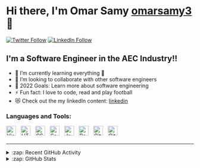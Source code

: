 # Hi there, I'm Omar Samy [omarsamy3][linkedin] 👋

[![Twitter Follow](https://img.shields.io/twitter/follow/omarsamy333?color=1DA1F2&logo=twitter&style=for-the-badge)](https://twitter.com/intent/follow?original_referer=https%3A%2F%2Fgithub.com%2Fomarsamy333&screen_name=omarsamy333)
[![LinkedIn Follow](https://img.shields.io/linkedin/follow/omarsamy3?color=1DA1F2&logo=linkedin&style=for-the-badge)](https://www.linkedin.com/feed/followers/)

## I'm a Software Engineer in the AEC Industry!!

- 🌱 I’m currently learning everything 🤣
- 👯 I’m looking to collaborate with other software engineers
- 🥅 2022 Goals: Learn more about software engineering
- ⚡ Fun fact: I love to code, read and play football
- 😻 Check out the my linkedIn content: [linkedin](https://linkedin.com/in/omarsamy3)

### Languages and Tools:

[<img align="left" alt="Visual Studio Code" width="26px" src="https://cdn.jsdelivr.net/gh/devicons/devicon/icons/vscode/vscode-original.svg" style="padding-right:10px;" />][github]
[<img align="left" alt="HTML5" width="26px" src="https://cdn.jsdelivr.net/gh/devicons/devicon/icons/html5/html5-original.svg" style="padding-right:10px;" />][github]
[<img align="left" alt="CSS3" width="26px" src="https://cdn.jsdelivr.net/gh/devicons/devicon/icons/css3/css3-original.svg" style="padding-right:10px;" />][github]
[<img align="left" alt="Sass" width="26px" src="https://cdn.jsdelivr.net/gh/devicons/devicon/icons/sass/sass-original.svg" style="padding-right:10px;" />][github]
[<img align="left" alt="JavaScript" width="26px" src="https://cdn.jsdelivr.net/gh/devicons/devicon/icons/javascript/javascript-original.svg" style="padding-right:10px;" />][github]
[<img align="left" alt="React" width="26px" src="https://cdn.jsdelivr.net/gh/devicons/devicon/icons/react/mysql-original.svg" style="padding-right:10px;" />][github]
[<img align="left" alt="Git" width="26px" src="https://cdn.jsdelivr.net/gh/devicons/devicon/icons/git/git-original.svg" style="padding-right:10px;" />][github]
[<img align="left" alt="GitHub" width="26px" src="https://user-images.githubusercontent.com/3369400/139447912-e0f43f33-6d9f-45f8-be46-2df5bbc91289.png" style="padding-right:10px;" />][github]

<br />
<br />

---

<details>
  <summary>:zap: Recent GitHub Activity</summary>
  
<!--START_SECTION:activity-->
1. 💪 Computer Graphics projects (https://github.com/anuraghazra/github-readme-stats)

<!--END_SECTION:activity-->

</details>

<details>
  <summary>:zap: GitHub Stats</summary>

  <img align="left" alt="codeSTACKr's GitHub Stats" src="https://github-readme-stats.vercel.app/api?username=omarsamy3&show_icons=true&hide_border=false&title_color=ff652f&icon_color=FFE400&bg_color=09131B&text_color=ffffff&border_color=0c1a25" />

</details>

[github]: https://github.com/omarsamy3
[course]: http://vsCodeHero.com
[twitter]: https://twitter.com/omarsamy333
[youtube]: https://youtube.com/codeSTACKr
[instagram]: https://instagram.com/omarsamy333
[linkedin]: https://linkedin.com/in/omarsamy3
[webdevplaylist]: https://www.youtube.com/playlist?list=PLkwxH9e_vrAJ0WbEsFA9W3I1W-g_BTsbt
[jsplaylist]: https://www.youtube.com/playlist?list=PLkwxH9e_vrALRJKu7wfXby3MKeflhTu6B
[cssplaylist]: https://www.youtube.com/playlist?list=PLkwxH9e_vrALSdvZuEh6gqQdmDoDIoqz4
[reactplaylist]: https://www.youtube.com/playlist?list=PLkwxH9e_vrAK4TdffpxKY3QGyHCpxFcQ0

